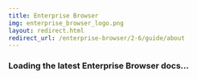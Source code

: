 ```yaml
---
title: Enterprise Browser
img: enterprise_browser_logo.png
layout: redirect.html
redirect_url: /enterprise-browser/2-6/guide/about
---
```


### Loading the latest Enterprise Browser docs...
